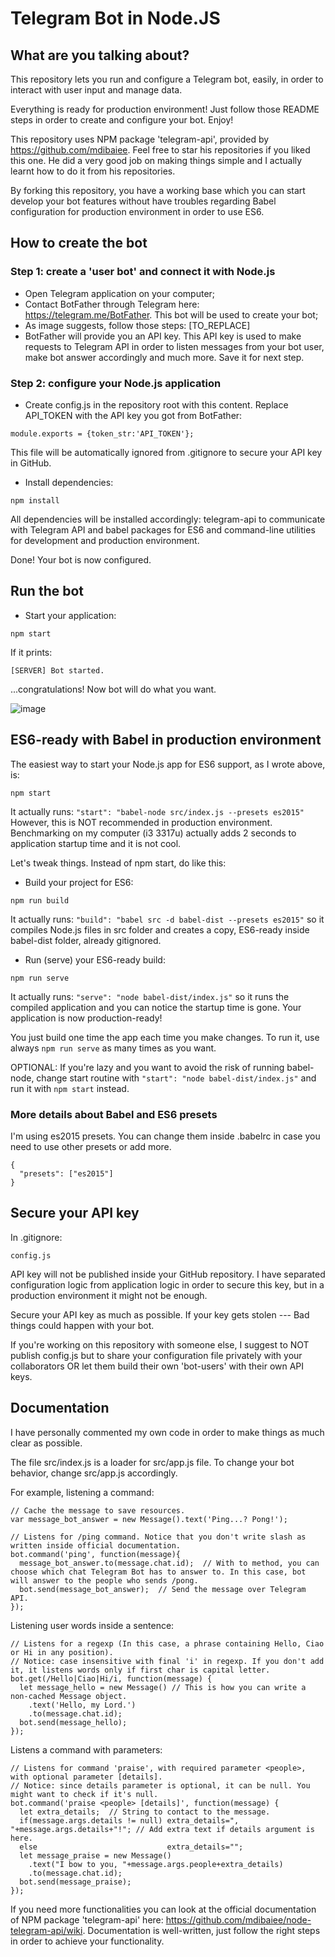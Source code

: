 # Telegram Bot in Node.JS

## What are you talking about?
This repository lets you run and configure a Telegram bot, easily, in order to interact with user input and manage data.

Everything is ready for production environment! Just follow those README steps in order to create and configure your bot. Enjoy!

This repository uses NPM package 'telegram-api', provided by https://github.com/mdibaiee. Feel free to star his repositories if you liked this one. He did a very good job on making things simple and I actually learnt how to do it from his repositories.

By forking this repository, you have a working base which you can start develop your bot features without have troubles regarding Babel configuration for production environment in order to use ES6.

## How to create the bot

### Step 1: create a 'user bot' and connect it with Node.js
- Open Telegram application on your computer;
- Contact BotFather through Telegram here: https://telegram.me/BotFather. This bot will be used to create your bot;
- As image suggests, follow those steps:
[TO_REPLACE]
- BotFather will provide you an API key. This API key is used to make requests to Telegram API in order to listen messages from your bot user, make bot answer accordingly and much more. Save it for next step.

### Step 2: configure your Node.js application
- Create config.js in the repository root with this content. Replace API_TOKEN with the API key you got from BotFather:
```
module.exports = {token_str:'API_TOKEN'};
```
This file will be automatically ignored from .gitignore to secure your API key in GitHub.


- Install dependencies:
```
npm install
```
All dependencies will be installed accordingly: telegram-api to communicate with Telegram API and babel packages for ES6 and command-line utilities for development and production environment.

Done! Your bot is now configured.

## Run the bot
- Start your application:
```
npm start
```
If it prints:
```
[SERVER] Bot started.
```
...congratulations! Now bot will do what you want.

![image](http://i.imgur.com/v6fmG6f.png)

## ES6-ready with Babel in production environment
The easiest way to start your Node.js app for ES6 support, as I wrote above, is:
```
npm start
```
It actually runs: `"start": "babel-node src/index.js --presets es2015"`
However, this is NOT recommended in production environment. Benchmarking on my computer (i3 3317u) actually adds 2 seconds to application startup time and it is not cool.

Let's tweak things. Instead of npm start, do like this:

- Build your project for ES6:
```
npm run build
```
It actually runs: `"build": "babel src -d babel-dist --presets es2015"` so it compiles Node.js files in src folder and creates a copy, ES6-ready inside babel-dist folder, already gitignored.

- Run (serve) your ES6-ready build:
```
npm run serve
```
It actually runs: `"serve": "node babel-dist/index.js"` so it runs the compiled application and you can notice the startup time is gone. Your application is now production-ready!

You just build one time the app each time you make changes. To run it, use always `npm run serve` as many times as you want.

OPTIONAL: If you're lazy and you want to avoid the risk of running babel-node, change start routine with `"start": "node babel-dist/index.js"` and run it with `npm start` instead.

### More details about Babel and ES6 presets
I'm using es2015 presets. You can change them inside .babelrc in case you need to use other presets or add more.

```
{
  "presets": ["es2015"]
}
```

## Secure your API key
In .gitignore:
```
config.js
```
API key will not be published inside your GitHub repository.
I have separated configuration logic from application logic in order to secure this key, but in a production environment it might not be enough.

Secure your API key as much as possible.
If your key gets stolen --- Bad things could happen with your bot.

If you're working on this repository with someone else, I suggest to NOT publish config.js but to share your configuration file privately with your collaborators OR let them build their own 'bot-users' with their own API keys.

## Documentation
I have personally commented my own code in order to make things as much clear as possible.

The file src/index.js is a loader for src/app.js file. To change your bot behavior, change src/app.js accordingly.

For example, listening a command:
```
// Cache the message to save resources.
var message_bot_answer = new Message().text('Ping...? Pong!');

// Listens for /ping command. Notice that you don't write slash as written inside official documentation.
bot.command('ping', function(message){
  message_bot_answer.to(message.chat.id);  // With to method, you can choose which chat Telegram Bot has to answer to. In this case, bot will answer to the people who sends /pong.
  bot.send(message_bot_answer);  // Send the message over Telegram API.
});
```

Listening user words inside a sentence:
```
// Listens for a regexp (In this case, a phrase containing Hello, Ciao or Hi in any position).
// Notice: case insensitive with final 'i' in regexp. If you don't add it, it listens words only if first char is capital letter.
bot.get(/Hello|Ciao|Hi/i, function(message) {
  let message_hello = new Message() // This is how you can write a non-cached Message object.
    .text('Hello, my Lord.')
    .to(message.chat.id);
  bot.send(message_hello);
});
```

Listens a command with parameters:
```
// Listens for command 'praise', with required parameter <people>, with optional parameter [details].
// Notice: since details parameter is optional, it can be null. You might want to check if it's null.
bot.command('praise <people> [details]', function(message) {
  let extra_details;  // String to contact to the message.
  if(message.args.details != null) extra_details=", "+message.args.details+"!"; // Add extra text if details argument is here.
  else                             extra_details="";
  let message_praise = new Message()
    .text("I bow to you, "+message.args.people+extra_details)
    .to(message.chat.id);
  bot.send(message_praise);
});
```

If you need more functionalities you can look at the official documentation of NPM package 'telegram-api' here: https://github.com/mdibaiee/node-telegram-api/wiki. Documentation is well-written, just follow the right steps in order to achieve your functionality.